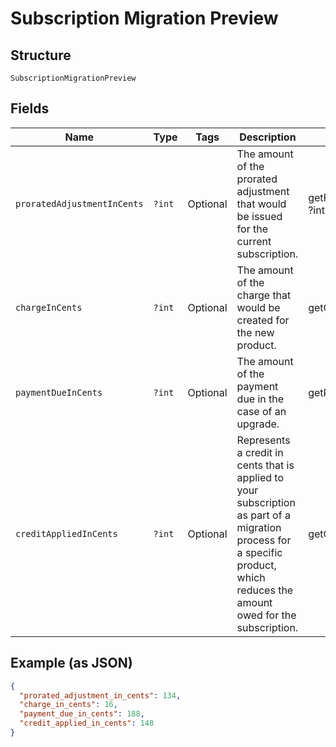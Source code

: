 
# Subscription Migration Preview

## Structure

`SubscriptionMigrationPreview`

## Fields

| Name | Type | Tags | Description | Getter | Setter |
|  --- | --- | --- | --- | --- | --- |
| `proratedAdjustmentInCents` | `?int` | Optional | The amount of the prorated adjustment that would be issued for the current subscription. | getProratedAdjustmentInCents(): ?int | setProratedAdjustmentInCents(?int proratedAdjustmentInCents): void |
| `chargeInCents` | `?int` | Optional | The amount of the charge that would be created for the new product. | getChargeInCents(): ?int | setChargeInCents(?int chargeInCents): void |
| `paymentDueInCents` | `?int` | Optional | The amount of the payment due in the case of an upgrade. | getPaymentDueInCents(): ?int | setPaymentDueInCents(?int paymentDueInCents): void |
| `creditAppliedInCents` | `?int` | Optional | Represents a credit in cents that is applied to your subscription as part of a migration process for a specific product, which reduces the amount owed for the subscription. | getCreditAppliedInCents(): ?int | setCreditAppliedInCents(?int creditAppliedInCents): void |

## Example (as JSON)

```json
{
  "prorated_adjustment_in_cents": 134,
  "charge_in_cents": 16,
  "payment_due_in_cents": 188,
  "credit_applied_in_cents": 148
}
```

